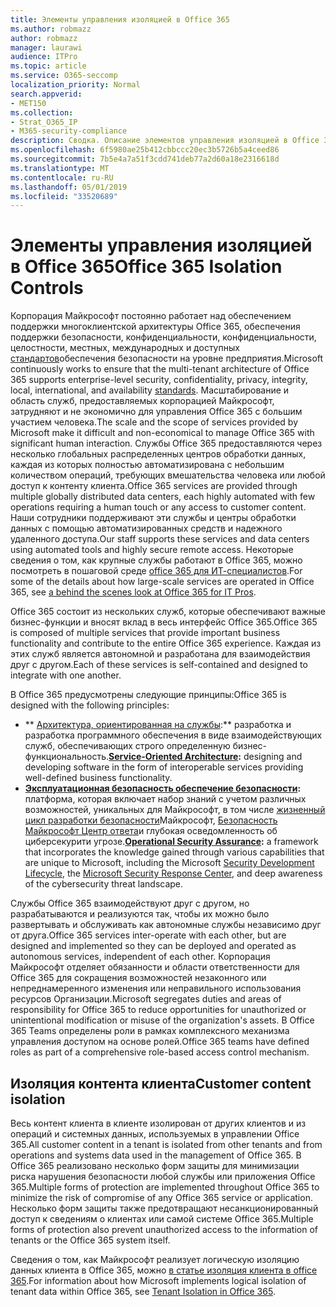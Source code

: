 ```yaml
---
title: Элементы управления изоляцией в Office 365
ms.author: robmazz
author: robmazz
manager: laurawi
audience: ITPro
ms.topic: article
ms.service: O365-seccomp
localization_priority: Normal
search.appverid:
- MET150
ms.collection:
- Strat_O365_IP
- M365-security-compliance
description: Сводка. Описание элементов управления изоляцией в Office 365.
ms.openlocfilehash: 6f5980ae25b412cbbccc20ec3b5726b5a4ceed86
ms.sourcegitcommit: 7b5e4a7a51f3cdd741deb77a2d60a18e2316618d
ms.translationtype: MT
ms.contentlocale: ru-RU
ms.lasthandoff: 05/01/2019
ms.locfileid: "33520689"
---
```

# <a name="office-365-isolation-controls"></a><span data-ttu-id="e8646-103">Элементы управления изоляцией в Office 365</span><span class="sxs-lookup"><span data-stu-id="e8646-103">Office 365 Isolation Controls</span></span> 

<span data-ttu-id="e8646-104">Корпорация Майкрософт постоянно работает над обеспечением поддержки многоклиентской архитектуры Office 365, обеспечения поддержки безопасности, конфиденциальности, конфиденциальности, целостности, местных, международных и доступных [стандартов](https://www.microsoft.com/TrustCenter/Compliance?service=Office#Icons)обеспечения безопасности на уровне предприятия.</span><span class="sxs-lookup"><span data-stu-id="e8646-104">Microsoft continuously works to ensure that the multi-tenant architecture of Office 365 supports enterprise-level security, confidentiality, privacy, integrity, local, international, and availability [standards](https://www.microsoft.com/TrustCenter/Compliance?service=Office#Icons).</span></span> <span data-ttu-id="e8646-105">Масштабирование и область служб, предоставляемых корпорацией Майкрософт, затрудняют и не экономично для управления Office 365 с большим участием человека.</span><span class="sxs-lookup"><span data-stu-id="e8646-105">The scale and the scope of services provided by Microsoft make it difficult and non-economical to manage Office 365 with significant human interaction.</span></span> <span data-ttu-id="e8646-106">Службы Office 365 предоставляются через несколько глобальных распределенных центров обработки данных, каждая из которых полностью автоматизирована с небольшим количеством операций, требующих вмешательства человека или любой доступ к контенту клиента.</span><span class="sxs-lookup"><span data-stu-id="e8646-106">Office 365 services are provided through multiple globally distributed data centers, each highly automated with few operations requiring a human touch or any access to customer content.</span></span> <span data-ttu-id="e8646-107">Наши сотрудники поддерживают эти службы и центры обработки данных с помощью автоматизированных средств и надежного удаленного доступа.</span><span class="sxs-lookup"><span data-stu-id="e8646-107">Our staff supports these services and data centers using automated tools and highly secure remote access.</span></span> <span data-ttu-id="e8646-108">Некоторые сведения о том, как крупные службы работают в Office 365, можно посмотреть в пошаговой среде [office 365 для ИТ-специалистов](https://channel9.msdn.com/Events/SharePoint-Conference/2014/SPC202).</span><span class="sxs-lookup"><span data-stu-id="e8646-108">For some of the details about how large-scale services are operated in Office 365, see [a behind the scenes look at Office 365 for IT Pros](https://channel9.msdn.com/Events/SharePoint-Conference/2014/SPC202).</span></span>

<span data-ttu-id="e8646-109">Office 365 состоит из нескольких служб, которые обеспечивают важные бизнес-функции и вносят вклад в весь интерфейс Office 365.</span><span class="sxs-lookup"><span data-stu-id="e8646-109">Office 365 is composed of multiple services that provide important business functionality and contribute to the entire Office 365 experience.</span></span> <span data-ttu-id="e8646-110">Каждая из этих служб является автономной и разработана для взаимодействия друг с другом.</span><span class="sxs-lookup"><span data-stu-id="e8646-110">Each of these services is self-contained and designed to integrate with one another.</span></span>

<span data-ttu-id="e8646-111">В Office 365 предусмотрены следующие принципы:</span><span class="sxs-lookup"><span data-stu-id="e8646-111">Office 365 is designed with the following principles:</span></span>

 - <span data-ttu-id="e8646-112">\*\* [Архитектура, ориентированная на службы](https://msdn.microsoft.com/library/aa480021.aspx):\*\* разработка и разработка программного обеспечения в виде взаимодействующих служб, обеспечивающих строго определенную бизнес-функциональность.</span><span class="sxs-lookup"><span data-stu-id="e8646-112">**[Service-Oriented Architecture](https://msdn.microsoft.com/library/aa480021.aspx):** designing and developing software in the form of interoperable services providing well-defined business functionality.</span></span>
 - <span data-ttu-id="e8646-113">**[Эксплуатационная безопасность обеспечение безопасности](http://www.microsoft.com/download/details.aspx?id=40872):** платформа, которая включает набор знаний с учетом различных возможностей, уникальных для Майкрософт, в том числе [жизненный цикл разработки безопасности](https://www.microsoft.com/sdl/default.aspx)Майкрософт, [Безопасность Майкрософт Центр ответа](https://technet.microsoft.com/library/dn440717.aspx)и глубокая осведомленность об циберсекурити угрозе.</span><span class="sxs-lookup"><span data-stu-id="e8646-113">**[Operational Security Assurance](http://www.microsoft.com/download/details.aspx?id=40872):** a framework that incorporates the knowledge gained through various capabilities that are unique to Microsoft, including the Microsoft [Security Development Lifecycle](https://www.microsoft.com/sdl/default.aspx), the [Microsoft Security Response Center](https://technet.microsoft.com/library/dn440717.aspx), and deep awareness of the cybersecurity threat landscape.</span></span>

<span data-ttu-id="e8646-114">Службы Office 365 взаимодействуют друг с другом, но разрабатываются и реализуются так, чтобы их можно было развертывать и обслуживать как автономные службы независимо друг от друга.</span><span class="sxs-lookup"><span data-stu-id="e8646-114">Office 365 services inter-operate with each other, but are designed and implemented so they can be deployed and operated as autonomous services, independent of each other.</span></span> <span data-ttu-id="e8646-115">Корпорация Майкрософт отделяет обязанности и области ответственности для Office 365 для сокращения возможностей незаконного или непреднамеренного изменения или неправильного использования ресурсов Организации.</span><span class="sxs-lookup"><span data-stu-id="e8646-115">Microsoft segregates duties and areas of responsibility for Office 365 to reduce opportunities for unauthorized or unintentional modification or misuse of the organization's assets.</span></span> <span data-ttu-id="e8646-116">В Office 365 Teams определены роли в рамках комплексного механизма управления доступом на основе ролей.</span><span class="sxs-lookup"><span data-stu-id="e8646-116">Office 365 teams have defined roles as part of a comprehensive role-based access control mechanism.</span></span>

## <a name="customer-content-isolation"></a><span data-ttu-id="e8646-117">Изоляция контента клиента</span><span class="sxs-lookup"><span data-stu-id="e8646-117">Customer content isolation</span></span>

<span data-ttu-id="e8646-118">Весь контент клиента в клиенте изолирован от других клиентов и из операций и системных данных, используемых в управлении Office 365.</span><span class="sxs-lookup"><span data-stu-id="e8646-118">All customer content in a tenant is isolated from other tenants and from operations and systems data used in the management of Office 365.</span></span> <span data-ttu-id="e8646-119">В Office 365 реализовано несколько форм защиты для минимизации риска нарушения безопасности любой службы или приложения Office 365.</span><span class="sxs-lookup"><span data-stu-id="e8646-119">Multiple forms of protection are implemented throughout Office 365 to minimize the risk of compromise of any Office 365 service or application.</span></span> <span data-ttu-id="e8646-120">Несколько форм защиты также предотвращают несанкционированный доступ к сведениям о клиентах или самой системе Office 365.</span><span class="sxs-lookup"><span data-stu-id="e8646-120">Multiple forms of protection also prevent unauthorized access to the information of tenants or the Office 365 system itself.</span></span>

<span data-ttu-id="e8646-121">Сведения о том, как Майкрософт реализует логическую изоляцию данных клиента в Office 365, можно [в статье изоляция клиента в office 365](office-365-tenant-isolation-overview.md).</span><span class="sxs-lookup"><span data-stu-id="e8646-121">For information about how Microsoft implements logical isolation of tenant data within Office 365, see [Tenant Isolation in Office 365](office-365-tenant-isolation-overview.md).</span></span>
